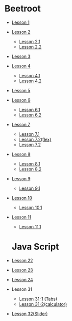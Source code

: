 # Beetroot
* [Lesson 1](https://natalyademiyanova.github.io/beetroot/Lesson_1)
* [Lesson 2](https://natalyademiyanova.github.io/beetroot//Lesson_2)
  * [Lesson 2.1](https://natalyademiyanova.github.io/beetroot/Lesson_2/1)
  * [Lesson 2.2](https://natalyademiyanova.github.io/beetroot/Lesson_2/2)
* [Lesson 3](https://github.com/NatalyaDemiyanova/NatalyaDemiyanova.github.io)
* [Lesson 4](https://natalyademiyanova.github.io/beetroot/Lesson_4)
  * [Lesson 4.1](https://natalyademiyanova.github.io/beetroot/Lesson_4/4.1)
  * [Lesson 4.2](https://natalyademiyanova.github.io/beetroot/Lesson_4/4.2)
* [Lesson 5](https://natalyademiyanova.github.io/beetroot/Lesson_5)
* [Lesson 6](https://natalyademiyanova.github.io/beetroot/Lesson_6)
  * [Lesson 6.1](https://natalyademiyanova.github.io/beetroot/Lesson_6/6.1)
  * [Lesson 6.2](https://natalyademiyanova.github.io/beetroot/Lesson_6/6.2)
* [Lesson 7](https://natalyademiyanova.github.io/beetroot/Lesson_7)
  * [Lesson 7.1](https://natalyademiyanova.github.io/beetroot/Lesson_7/7.1)
  * [Lesson 7.2(flex)](https://natalyademiyanova.github.io/beetroot/Lesson_7/7.2(flex))
  * [Lesson 7.2](https://natalyademiyanova.github.io/beetroot/Lesson_7/7.2)
* [Lesson 8](https://natalyademiyanova.github.io/beetroot/Lesson_8)
  * [Lesson 8.1](https://natalyademiyanova.github.io/beetroot/Lesson_8/8.1)
  * [Lesson 8.2](https://natalyademiyanova.github.io/beetroot/Lesson_8/8.2)
* [Lesson 9](https://natalyademiyanova.github.io/beetroot/Lesson_9)
  * [Lesson 9.1](https://natalyademiyanova.github.io/beetroot/Lesson_9/9.1)
* [Lesson 10](https://natalyademiyanova.github.io/beetroot/Lesson_10)
  * [Lesson 10.1](https://natalyademiyanova.github.io/beetroot/10-1(Cahee-blog))
* [Lesson 11](https://natalyademiyanova.github.io/beetroot/Lesson_11)
  * [Lesson 11.1](https://natalyademiyanova.github.io/beetroot/11-1)
  
  # Java Script
* [Lesson 22](https://natalyademiyanova.github.io/beetroot/Lesson_22)
* [Lesson 23](https://natalyademiyanova.github.io/beetroot/Lesson_23)
* [Lesson 24](https://natalyademiyanova.github.io/beetroot/Lesson_24(Function))
* Lesson 31
  * [Lesson 31-1 (Tabs)](https://github.com/NatalyaDemiyanova/beetroot/tree/master/Lesson_31/Task-1)
  * [Lesson 31-2(calculator)](https://natalyademiyanova.github.io/beetroot/Lesson_31/Task-2)
* [Lesson 32(Slider)](https://natalyademiyanova.github.io/beetroot/Lesson_32)
 




